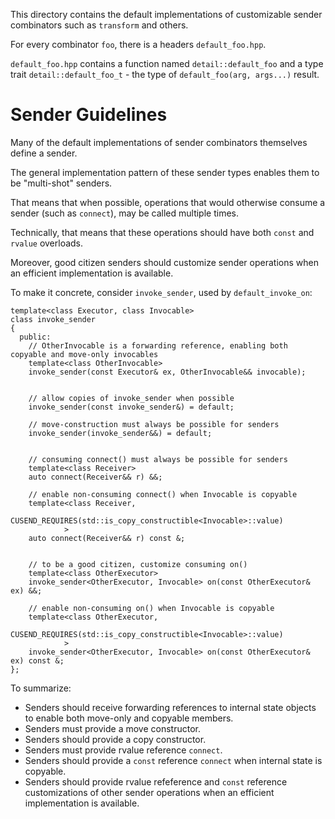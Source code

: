 This directory contains the default implementations of customizable sender combinators such as `transform` and others.

For every combinator `foo`, there is a headers `default_foo.hpp`.

`default_foo.hpp` contains a function named `detail::default_foo` and a type trait `detail::default_foo_t` - the type of `default_foo(arg, args...)` result.

# Sender Guidelines

Many of the default implementations of sender combinators themselves define a sender.

The general implementation pattern of these sender types enables them to be "multi-shot" senders.

That means that when possible, operations that would otherwise consume a sender
(such as `connect`), may be called multiple times.

Technically, that means that these operations should have both `const` and `rvalue` overloads.

Moreover, good citizen senders should customize sender operations when an efficient implementation is available.

To make it concrete, consider `invoke_sender`, used by `default_invoke_on`:

    template<class Executor, class Invocable>
    class invoke_sender
    {
      public:
        // OtherInvocable is a forwarding reference, enabling both copyable and move-only invocables
        template<class OtherInvocable>
        invoke_sender(const Executor& ex, OtherInvocable&& invocable);


        // allow copies of invoke_sender when possible
        invoke_sender(const invoke_sender&) = default;

        // move-construction must always be possible for senders
        invoke_sender(invoke_sender&&) = default;


        // consuming connect() must always be possible for senders
        template<class Receiver>
        auto connect(Receiver&& r) &&;

        // enable non-consuming connect() when Invocable is copyable
        template<class Receiver,
                 CUSEND_REQUIRES(std::is_copy_constructible<Invocable>::value)
                >
        auto connect(Receiver&& r) const &;


        // to be a good citizen, customize consuming on()
        template<class OtherExecutor>
        invoke_sender<OtherExecutor, Invocable> on(const OtherExecutor& ex) &&;

        // enable non-consuming on() when Invocable is copyable
        template<class OtherExecutor,
                 CUSEND_REQUIRES(std::is_copy_constructible<Invocable>::value)
                >
        invoke_sender<OtherExecutor, Invocable> on(const OtherExecutor& ex) const &;
    };

To summarize:

  * Senders should receive forwarding references to internal state objects to enable both move-only and copyable members.
  * Senders must provide a move constructor.
  * Senders should provide a copy constructor.
  * Senders must provide rvalue reference `connect`.
  * Senders should provide a `const` reference `connect` when internal state is copyable.
  * Senders should provide rvalue refeference and `const` reference customizations of other sender operations when an efficient implementation is available.

